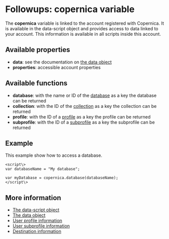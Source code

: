 # Followups: copernica variable

The **copernica** variable is linked to the account registered with 
Copernica. It is available in the data-script object and provides access 
to data linked to your account. This information is available in all scripts 
inside this account.

## Available properties

* **data**: see the documentation on [the data object](./followups-scripting-data)
* **properties**: accessible account properties

## Available functions

* **database**: with the name or ID of the [database](./followups-scripting-database) as a key the database 
can be returned
* **collection**: with the ID of the [collection](./followups-scripting-collection) as a key the collection 
can be returned
* **profile**: with the ID of a [profile](./followups-scripting-profile) as a key the profile can be returned
* **subprofile**: with the ID of a [subprofile](./followups-scripting-subprofile) as a key the subprofile 
can be returned

## Example

This example show how to access a database.

    <script\> 
    var databaseName = "My database";

    var myDatabase = copernica.database(databaseName);
    </script\>

## More information
* [The data-script object](./followups-scripting)
* [The data object](./followups-scripting-data)
* [User profile information](./followups-scripting-profile)
* [User subprofile information](./followups-scripting-subprofile)
* [Destination information](./followups-scripting-destination)
